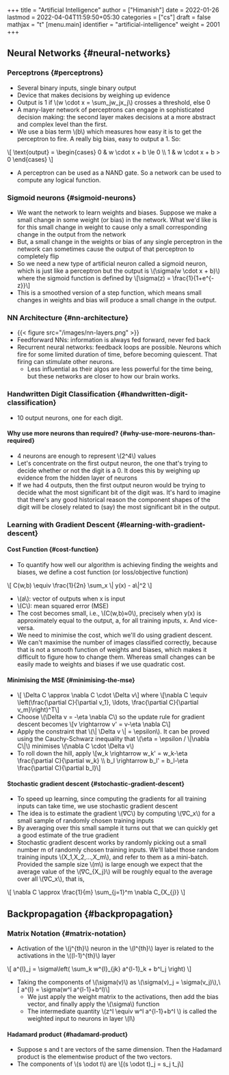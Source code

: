 +++
title = "Artificial Intelligence"
author = ["Himanish"]
date = 2022-01-26
lastmod = 2022-04-04T11:59:50+05:30
categories = ["cs"]
draft = false
mathjax = "t"
[menu.main]
  identifier = "artificial-intelligence"
  weight = 2001
+++

## Neural Networks {#neural-networks}


### Perceptrons {#perceptrons}

-   Several binary inputs, single binary output
-   Device that makes decisions by weighing up evidence
-   Output is 1 if \\(w \cdot x = \sum\_jw\_jx\_j\\) crosses a threshold, else 0
-   A many-layer network of perceptrons can engage in sophisticated decision making: the second layer makes decisions at a more abstract and complex level than the first.
-   We use a bias term \\(b\\) which measures how easy it is to get the perceptron to fire. A really big bias, easy to output a 1. So:

\\[ \text{output} = \begin{cases}
0 & w \cdot x + b \le 0 \\\\
1 & w \cdot x + b > 0
\end{cases}
\\]

-   A perceptron can be used as a NAND gate. So a network can be used to compute any logical function.


### Sigmoid neurons {#sigmoid-neurons}

-   We want the network to learn weights and biases. Suppose we make a small change in some weight (or bias) in the network. What we'd like is for this small change in weight to cause only a small corresponding change in the output from the network
-   But, a small change in the weights or bias of any single perceptron in the network can sometimes cause the output of that perceptron to completely flip
-   So we need a new type of artificial neuron called a sigmoid neuron, which is just like a perceptron but the output is \\(\sigma(w \cdot x + b)\\) where the sigmoid function is defined by \\[\sigma(z) = \frac{1}{1+e^{-z}}\\]
-   This is a smoothed version of a step function, which means small changes in weights and bias will produce a small change in the output.


### NN Architecture {#nn-architecture}

-   {{< figure src="/images/nn-layers.png" >}}
-   Feedforward NNs: information is always fed forward, never fed back
-   Recurrent neural networks: feedback loops are possible. Neurons which fire for some limited duration of time, before becoming quiescent. That firing can stimulate other neurons.
    -   Less influential as their algos are less powerful for the time being, but these networks are closer to how our brain works.


### Handwritten Digit Classification {#handwritten-digit-classification}

-   10 output neurons, one for each digit.


#### Why use more neurons than required? {#why-use-more-neurons-than-required}

-   4 neurons are enough to represent \\(2^4\\) values
-   Let's concentrate on the first output neuron, the one that's trying to decide whether or not the digit is a 0. It does this by weighing up evidence from the hidden layer of neurons
-   If we had 4 outputs, then the first output neuron would be trying to decide what the most significant bit of the digit was. It's hard to imagine that there's any good historical reason the component shapes of the digit will be closely related to (say) the most significant bit in the output.


### Learning with Gradient Descent {#learning-with-gradient-descent}


#### Cost Function {#cost-function}

-   To quantify how well our algorithm is achieving finding the weights and biases, we define a cost function (or loss/objective function)

\\[ C(w,b) \equiv \frac{1}{2n} \sum\_x \\| y(x) - a\\|^2 \\]

-   \\(a\\): vector of outputs when x is input
-   \\(C\\): mean squared error (MSE)
-   The cost becomes small, i.e., \\(C(w,b)≈0\\), precisely when y(x) is approximately equal to the output, a, for all training inputs, x. And vice-versa.
-   We need to minimise the cost, which we'll do using gradient descent.
-   We can't maximise the number of images classified correctly, because that is not a smooth function of weights and biases, which makes it difficult to figure how to change them. Whereas small changes can be easily made to weights and biases if we use quadratic cost.


#### Minimising the MSE {#minimising-the-mse}

-   \\[  \Delta C \approx \nabla C \cdot \Delta v\\] where \\[\nabla C \equiv \left(\frac{\partial C}{\partial v\_1}, \ldots,
      \frac{\partial C}{\partial v\_m}\right)^T\\]
-   Choose \\(\Delta v = -\eta \nabla C\\) so the update rule for gradient descent becomes \\[v \rightarrow v' = v-\eta \nabla C\\]
-   Apply the constraint that \\(\\| \Delta v \\| = \epsilon\\). It can be proved using the Cauchy-Schwarz inequality that \\(\eta = \epsilon / \\|\nabla C\\|\\) minimises \\(\nabla C \cdot \Delta v\\)
-   To roll down the hill, apply \\[w\_k \rightarrow w\_k' = w\_k-\eta \frac{\partial C}{\partial w\_k} \\\\
      b\_l \rightarrow b\_l' = b\_l-\eta \frac{\partial C}{\partial b\_l}\\]


#### Stochastic gradient descent {#stochastic-gradient-descent}

-   To speed up learning, since computing the gradients for all training inputs can take time, we use stochastic gradient descent
-   The idea is to estimate the gradient \\(∇C\\) by computing \\(∇C\_x\\) for a small sample of randomly chosen training inputs
-   By averaging over this small sample it turns out that we can quickly get a good estimate of the true gradient
-   Stochastic gradient descent works by randomly picking out a small number m of randomly chosen training inputs. We'll label those random training inputs \\(X\_1,X\_2,…,X\_m\\), and refer to them as a mini-batch. Provided the sample size \\(m\\) is large enough we expect that the average value of the \\(∇C\_{X\_j}\\) will be roughly equal to the average over all \\(∇C\_x\\), that is,

\\[  \nabla C \approx \frac{1}{m} \sum\_{j=1}^m \nabla C\_{X\_{j}}
\\]


## Backpropagation {#backpropagation}


### Matrix Notation {#matrix-notation}

-   Activation of the \\(j^{th}\\) neuron in the \\(l^{th}\\) layer is related to the activations in the \\((l-1)^{th}\\) layer

\\[  a^{l}\_j = \sigma\left( \sum\_k w^{l}\_{jk} a^{l-1}\_k + b^l\_j \right)
\\]

-   Taking the components of \\(\sigma(v)\\) as \\(\sigma(v)\_j = \sigma(v\_j)\\),\\[    a^{l} = \sigma(w^l a^{l-1}+b^l)\\]
    -   We just apply the weight matrix to the activations, then add the bias vector, and finally apply the \\(\sigma\\) function
    -   The intermediate quantity \\(z^l \equiv w^l a^{l-1}+b^l \\) is called the weighted input to neurons in layer \\(l\\)


#### Hadamard product {#hadamard-product}

-   Suppose s and t are vectors of the same dimension. Then the Hadamard product is the elementwise product of the two vectors.
-   The components of \\(s \odot t\\) are \\[(s \odot t)\_j = s\_j t\_j\\]
